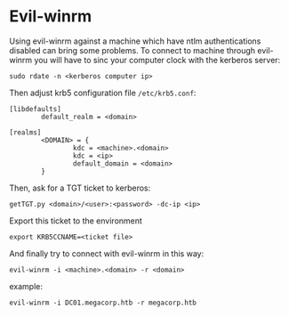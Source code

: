 # Evil-winrm

Using evil-winrm against a machine which have ntlm authentications disabled can bring some problems. To connect to machine through evil-winrm you will have to sinc your computer clock with the kerberos server:

`sudo rdate -n <kerberos computer ip>`

Then adjust krb5 configuration file `/etc/krb5.conf`:
 
```
[libdefaults]
        default_realm = <domain>

[realms]
        <DOMAIN> = {
                kdc = <machine>.<domain>
                kdc = <ip>
                default_domain = <domain>
        }
```

Then, ask for a TGT ticket to kerberos:

`getTGT.py <domain>/<user>:<password> -dc-ip <ip>`

Export this ticket to the environment

`export KRB5CCNAME=<ticket file>`

And finally try to connect with evil-winrm in this way:

`evil-winrm -i <machine>.<domain> -r <domain>`

example:

`evil-winrm -i DC01.megacorp.htb -r megacorp.htb`




